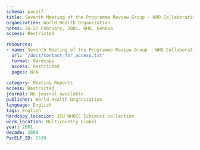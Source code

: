 ```yaml
---
schema: pacelf
title: Seventh Meeting of the Programme Review Group - WHO Collaborative Global Programme to Eliminate Lymphatic Filariasis
organization: World Health Organization
notes: 26-27 February, 2001. WHO, Geneva
access: Restricted

resources:
- name: Seventh Meeting of the Programme Review Group - WHO Collaborative Global Programme to Eliminate Lymphatic Filariasis
  url: '/docs/contact_for_access.txt'
  format: Hardcopy
  access: Restricted
  pages: N/A
 
category: Meeting Reports
access: Restricted
journal: No journal available.
publisher: World Health Organization
language: English 
tags: English 
hardcopy_location: JCU WHOCC Ichimori collection
work_location: Multicountry Global
year: 2001
decade: 2000
PacELF_ID: 1539
---
```

